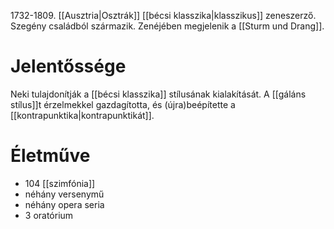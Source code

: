 1732-1809. [[Ausztria|Osztrák]] [[bécsi klasszika|klasszikus]] zeneszerző. Szegény családból származik. 
Zenéjében megjelenik a [[Sturm und Drang]].
# Jelentőssége
Neki tulajdonítják a [[bécsi klasszika]] stílusának kialakítását. A [[gáláns stílus]]t érzelmekkel gazdagította, és (újra)beépítette a [[kontrapunktika|kontrapunktikát]].
# Életműve
- 104 [[szimfónia]]
- néhány versenymű
- néhány opera seria
- 3 oratórium